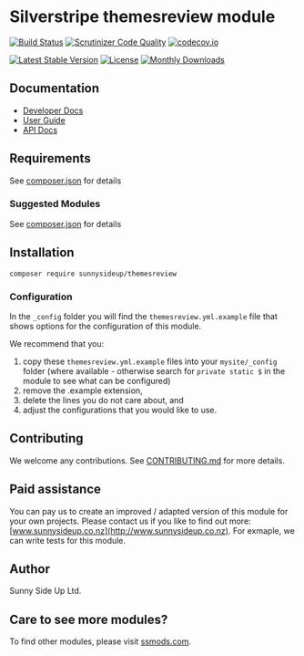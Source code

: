 # Silverstripe themesreview module
[![Build Status](https://travis-ci.org/sunnysideup/silverstripe-themesreview.svg?branch=master)](https://travis-ci.org/sunnysideup/silverstripe-themesreview)
[![Scrutinizer Code Quality](https://scrutinizer-ci.com/g/sunnysideup/silverstripe-themesreview/badges/quality-score.png?b=master)](https://scrutinizer-ci.com/g/sunnysideup/silverstripe-themesreview/?branch=master)
[![codecov.io](https://codecov.io/github/sunnysideup/silverstripe-themesreview/coverage.svg?branch=master)](https://codecov.io/github/sunnysideup/silverstripe-themesreview?branch=master)

[![Latest Stable Version](https://poser.pugx.org/sunnysideup/themesreview/version)](https://packagist.org/packages/sunnysideup/themesreview)
[![License](https://poser.pugx.org/sunnysideup/themesreview/license)](https://packagist.org/packages/sunnysideup/themesreview)
[![Monthly Downloads](https://poser.pugx.org/sunnysideup/themesreview/d/monthly)](https://packagist.org/packages/sunnysideup/themesreview)


## Documentation



 * [Developer Docs](docs/en/INDEX.md)
 * [User Guide](docs/en/userguide.md)
 * [API Docs](http://docs.ssmods.com/sunnysideup/themesreview/classes.xhtml)


## Requirements



See [composer.json](composer.json) for details


### Suggested Modules



See [composer.json](composer.json) for details


## Installation


```
composer require sunnysideup/themesreview
```

### Configuration



In the `_config` folder you will find the `themesreview.yml.example`
file that shows options for the configuration of this module.

We recommend that you:

  1. copy these `themesreview.yml.example` files into your
`mysite/_config` folder (where available - otherwise search for `private static $` in the module to see what can be configured)
  2. remove the .example extension,
  3. delete the lines you do not care about, and
  4. adjust the configurations that you would like to use.


## Contributing



We welcome any contributions. See [CONTRIBUTING.md](CONTRIBUTING.md) for more details.

## Paid assistance



You can pay us to create an improved / adapted version of this module for your own projects.  Please contact us if you like to find out more: [www.sunnysideup.co.nz](http://www.sunnysideup.co.nz).  For exmaple, we can write tests for this module.  

## Author



Sunny Side Up Ltd.


## Care to see more modules?

To find other modules, please visit [ssmods.com](http://ssmods.com/).
